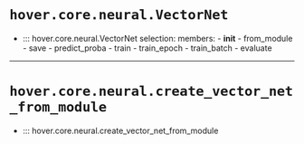 # `hover.core.neural.VectorNet`

- ::: hover.core.neural.VectorNet
    selection:
      members:
        - __init__
        - from_module
        - save
        - predict_proba
        - train
        - train_epoch
        - train_batch
        - evaluate

---

# `hover.core.neural.create_vector_net_from_module`

- ::: hover.core.neural.create_vector_net_from_module
